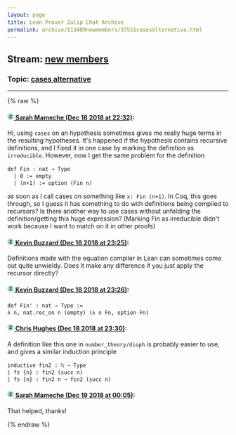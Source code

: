 ```yaml
---
layout: page
title: Lean Prover Zulip Chat Archive 
permalink: archive/113489newmembers/37551casesalternative.html
---
```


## Stream: [new members](index.html)
### Topic: [cases alternative](37551casesalternative.html)

---


{% raw %}
#### [![Click to go to Zulip](../../assets/img/zulip2.png) Sarah Mameche (Dec 18 2018 at 22:32)](https://leanprover.zulipchat.com/#narrow/stream/113489-new%20members/topic/cases%20alternative/near/152139969):
Hi, using ``cases`` on an hypothesis sometimes gives me really huge terms in the resulting hypotheses. It's happened if the hypothesis contains recursive definitions, and I fixed it in one case by marking the definition as ``irreducible``.
However, now I get the same problem for the definition
```lean
def Fin : nat → Type
  | 0 := empty
  | (n+1) := option (Fin n)
```
as soon as I call cases on something like ``x: Fin (n+1)``. In Coq, this goes through, so I guess it has something to do with definitions being compiled to recursors? Is there another way to use cases without unfolding the definition/getting this huge expression? (Marking Fin as irreducible didn't work because I want to match on it in other proofs)

#### [![Click to go to Zulip](../../assets/img/zulip2.png) Kevin Buzzard (Dec 18 2018 at 23:25)](https://leanprover.zulipchat.com/#narrow/stream/113489-new%20members/topic/cases%20alternative/near/152143374):
Definitions made with the equation compiler in Lean can sometimes come out quite unwieldy. Does it make any difference if you just apply the recursor directly?

#### [![Click to go to Zulip](../../assets/img/zulip2.png) Kevin Buzzard (Dec 18 2018 at 23:26)](https://leanprover.zulipchat.com/#narrow/stream/113489-new%20members/topic/cases%20alternative/near/152143471):
```lean
def Fin' : nat → Type :=
λ n, nat.rec_on n (empty) (λ n Fn, option Fn)
```

#### [![Click to go to Zulip](../../assets/img/zulip2.png) Chris Hughes (Dec 18 2018 at 23:30)](https://leanprover.zulipchat.com/#narrow/stream/113489-new%20members/topic/cases%20alternative/near/152143723):
A definition like this one in `number_theory/dioph` is probably easier to use, and gives a similar induction principle
```lean
inductive fin2 : ℕ → Type
| fz {n} : fin2 (succ n)
| fs {n} : fin2 n → fin2 (succ n)
```

#### [![Click to go to Zulip](../../assets/img/zulip2.png) Sarah Mameche (Dec 19 2018 at 00:05)](https://leanprover.zulipchat.com/#narrow/stream/113489-new%20members/topic/cases%20alternative/near/152145711):
That helped, thanks!


{% endraw %}
